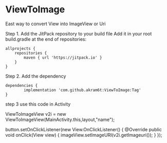 # ViewToImage
East way to convert View into ImageView or Uri


Step 1. Add the JitPack repository to your build file
Add it in your root build.gradle at the end of repositories:

	allprojects {
		repositories {
			maven { url 'https://jitpack.io' }
		}
	}
  
  
Step 2. Add the dependency

	dependencies {
	        implementation 'com.github.akram6t:ViewToImage:Tag'
	}
  
  
  step 3 use this code in Activity
  
  ViewToImageView v2i = new ViewToImageView(MainActivity.this,layout,"name");
  
  button.setOnClickListener(new View.OnClickListener() {
            @Override
            public void onClick(View view) {
                imageView.setImageURI(v2i.getImageuri());
            }
        });
